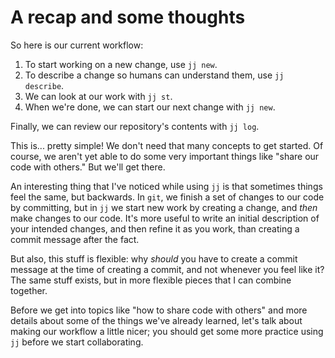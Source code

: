 # A recap and some thoughts

So here is our current workflow:

1. To start working on a new change, use `jj new`.
2. To describe a change so humans can understand them, use `jj describe`.
3. We can look at our work with `jj st`.
4. When we're done, we can start our next change with `jj new`.

Finally, we can review our repository's contents with `jj log`.

This is... pretty simple! We don't need that many concepts to get started.
Of course, we aren't yet able to do some very important things like "share our
code with others." But we'll get there.

An interesting thing that I've noticed while using `jj` is that sometimes things
feel the same, but backwards. In `git`, we finish a set of changes to our code
by committing, but in `jj` we start new work by creating a change, and *then*
make changes to our code. It's more useful to write an initial description of
your intended changes, and then refine it as you work, than creating a commit
message after the fact.

But also, this stuff is flexible: why *should* you have to create a commit
message at the time of creating a commit, and not whenever you feel like it?
The same stuff exists, but in more flexible pieces that I can combine together.

Before we get into topics like "how to share code with others" and more details
about some of the things we've already learned, let's talk about making our
workflow a little nicer; you should get some more practice using `jj` before we
start collaborating.
